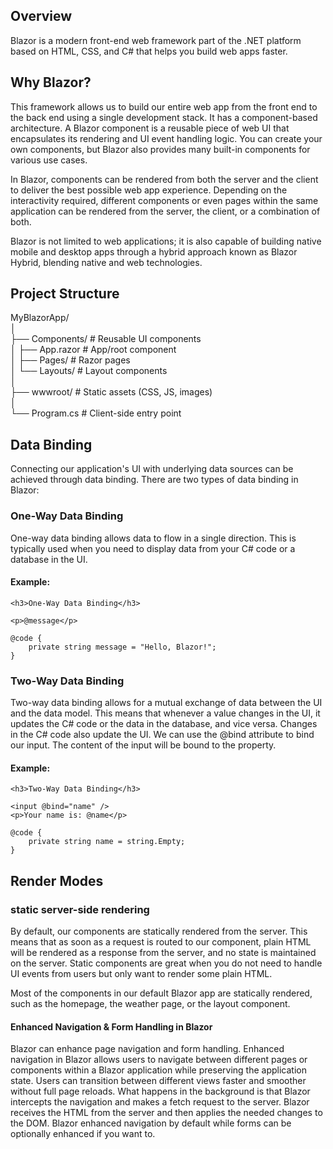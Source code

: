 ## Overview

Blazor is a modern front-end web framework part of the .NET platform based on HTML, CSS, and C# that helps you build web apps faster.

## Why Blazor?

This framework allows us to build our entire web app from the front end to the back end using a single development stack. It has a component-based architecture. A Blazor component is a reusable piece of web UI that encapsulates its rendering and UI event handling logic. You can create your own components, but Blazor also provides many built-in components for various use cases.

In Blazor, components can be rendered from both the server and the client to deliver the best possible web app experience. Depending on the interactivity required, different components or even pages within the same application can be rendered from the server, the client, or a combination of both.

Blazor is not limited to web applications; it is also capable of building native mobile and desktop apps through a hybrid approach known as Blazor Hybrid, blending native and web technologies.

## Project Structure

MyBlazorApp/\
│\
├── Components/ # Reusable UI components\
│   ├── App.razor # App/root component\
│   ├── Pages/ # Razor pages\
│   └── Layouts/ # Layout components\
│\
├── wwwroot/ # Static assets (CSS, JS, images)\
│\
└── Program.cs # Client-side entry point

## Data Binding

Connecting our application's UI with underlying data sources can be achieved through data binding. There are two types of data binding in Blazor:

### One-Way Data Binding

One-way data binding allows data to flow in a single direction. This is typically used when you need to display data from your C# code or a database in the UI.

#### Example:
```razor
<h3>One-Way Data Binding</h3>

<p>@message</p>

@code {
    private string message = "Hello, Blazor!";
}
```
### Two-Way Data Binding
Two-way data binding allows for a mutual exchange of data between the UI and the data model. This means that whenever a value changes in the UI, it updates the C# code or the data in the database, and vice versa. Changes in the C# code also update the UI. We can use the @bind attribute to bind our input. The content of the input will be bound to the property.

#### Example:
```razor
<h3>Two-Way Data Binding</h3>

<input @bind="name" />
<p>Your name is: @name</p>

@code {
    private string name = string.Empty;
}
```

## Render Modes
### static server-side rendering
By default, our components are statically rendered from the server. This means that as soon as a request is routed to our component, plain HTML will be rendered as a response from the server, and no state is maintained on the server. Static components are great when you do not need to handle UI events from users but only want to render some plain HTML.

Most of the components in our default Blazor app are statically rendered, such as the homepage, the weather page, or the layout component.

#### Enhanced Navigation & Form Handling in Blazor

Blazor can enhance page navigation and form handling. Enhanced navigation in Blazor allows users to navigate between different pages or components within a Blazor application while preserving the application state. Users can transition between different views faster and smoother without full page reloads. What happens in the background is that Blazor intercepts the navigation and makes a fetch request to the server. Blazor receives the HTML from the server and then applies the needed changes to the DOM. Blazor enhanced navigation by default while forms can be optionally enhanced if you want to.


